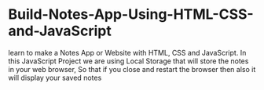 # Build-Notes-App-Using-HTML-CSS-and-JavaScript
learn to make a Notes App or Website with HTML, CSS and JavaScript. 
In this JavaScript Project we are using Local Storage  that will store the notes in your web browser, So that if you close and restart the browser then also it will display your saved notes
